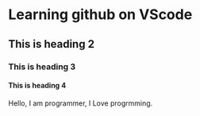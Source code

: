 # Learning github on VScode

## This is heading 2

### This is heading 3

#### This is heading 4

Hello, I am programmer, I Love progrmming.
